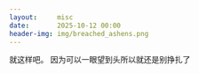 ```yaml
---
layout:     misc
date:       2025-10-12 00:00
header-img: img/breached_ashens.png
---
```


就这样吧。
因为可以一眼望到头所以就还是别挣扎了